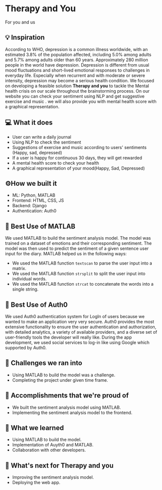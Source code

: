 # Therapy and You

For you and us

## 💡 Inspiration

According to WHO, depression is a common illness worldwide, with an estimated 3.8% of the population affected, including 5.0% among adults and 5.7% among adults older than 60 years. Approximately 280 million people in the world have depression. Depression is different from usual mood fluctuations and short-lived emotional responses to challenges in everyday life. Especially when recurrent and with moderate or severe intensity, depression may become a serious health condition. We focused on developing a feasible solution **Therapy and you** to tackle the Mental health crisis on our scale throughout the brainstorming process. On our website you can check your sentiment using NLP and get suggestive exercise and music . we will also provide you with mental health score with a graphical representation.

## 💻 What it does

- User can write a daily journal
- Using NLP to check the sentiment
- Suggestions of exercise and music according to users' sentiments (Happy, sad, depressed)
- If a user is happy for continuous 30 days, they will get rewarded
- A mental health score to check your health
- A graphical representation of your mood(Happy, Sad, Depressed)

## ⚙️How we built it

- ML: Python, MATLAB
- Frontend: HTML, CSS, JS
- Backend: Django
- Authentication: Auth0

## 🤖 Best Use of MATLAB

We used MATLAB to build the sentiment analysis model. The model was trained on a dataset of emotions and their corresponding sentiment. The model was then used to predict the sentiment of a given sentence user input for the diary. MATLAB helped us in the following ways:

- We used the MATLAB function `textscan` to parse the user input into a matrix.
- We used the MATLAB function `strsplit` to split the user input into individual words.
- We used the MATLAB function `strcat` to concatenate the words into a single string.

## 🔑 Best Use of Auth0

We used Auth0 authentication system for LogIn of users because we wanted to make an application very very secure. Auth0 provides the most extensive functionality to ensure the user authentication and authorization, with detailed analytics, a variety of available providers, and a diverse set of user-friendly tools the developer will really like. During the app development, we used social services to log-in like using Google which supported by Auth0.

## 🧠 Challenges we ran into

- Using MATLAB to build the model was a challenge.
- Completing the project under given time frame.

## 🏅 Accomplishments that we're proud of

- We built the sentiment analysis model using MATLAB.
- Implementing the sentiment analysis model to the frontend.

## 📖 What we learned

- Using MATLAB to build the model.
- Implementation of Auyth0 and MATLAB.
- Collaboration with other developers.

## 🚀 What's next for Therapy and you

- Improving the sentiment analysis model.
- Deploying the web app.
